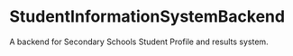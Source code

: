 # StudentInformationSystemBackend
A backend for Secondary Schools Student Profile and results system.
